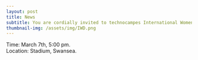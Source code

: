 ```yaml
---
layout: post
title: News
subtitle: You are cordially invited to technocampes International Womens Day!
thumbnail-img: /assets/img/IWD.png
---
```


<div style="text-align: justify;">
Time: March 7th, 5:00 pm.
</div>

<div style="text-align: justify;">
Location: Stadium, Swansea.
</div>
